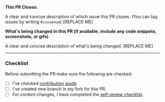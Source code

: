 <!--
Thank you for contributing to Senchabot! 🍵

Before opening this PR please make sure you've read the contribution guideline. 

Describe why this Pull Request needs to be merged. What bug have you fixed? What feature have you added? Why is it important?

If you are fixing a specific issue, include "Fixes #ISSUE" (replace with the issue number, remove the quotes) and the issue will be linked to this PR.

-->

**This PR Closes:**

<!-- If there's an existing issue for your change, please link to it below.-->

A clear and concise description of which issue this PR closes. (You can tag issues by writing `#issuenum`) [REPLACE ME]

**What's being changed in this PR (if available, include any code snippets, screenshots, or gifs)**

<!-- Let us know what you are changing. Share anything that could provide the most context. -->

A clear and concise description of what's being changed. [REPLACE ME]

---

### Checklist

Before submitting the PR make sure the following are checked:

* [ ] I've checked [contribution guide](../../CONTRIBUTING.md)
* [ ] I've created new branch in my fork for this PR.
* [ ] For content changes, I have completed the [self-review checklist](self_review.md).
